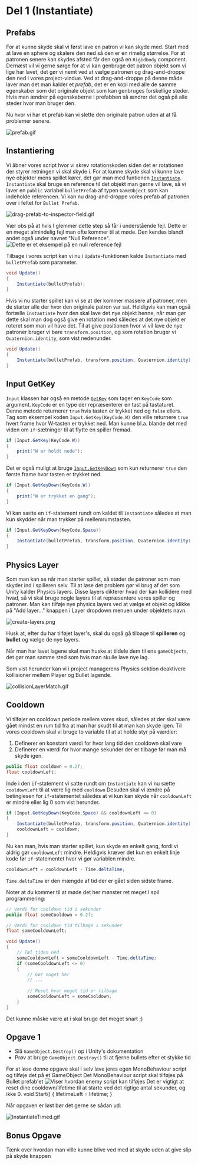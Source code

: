 # Del 1 (Instantiate)

## Prefabs
For at kunne skyde skal vi først lave en patron vi kan skyde med. Start med at lave en sphere og skalere den ned så den er en rimelig størrelse.
For at patronen senere kan skydes afsted får den også en `Rigidbody` component. Dernæst vil vi gerne sørge for at vi
kan genbruge det patron objekt som vi lige har lavet, det gør vi nemt ved at vælge patronen og drag-and-droppe den ned i vores project-vindue.
Ved at drag-and-droppe på denne måde laver man det man kalder et *prefab*, det er en kopi med alle de samme egenskaber
som det originale objekt som kan genbruges forskellige steder.
Hvis man ændrer på egenskaberne i prefabben så ændrer det også på alle steder hvor man bruger den.

Nu hvor vi har et prefab kan vi slette den originale patron uden at at få problemer senere.

![prefab.gif](prefab.gif)

## Instantiering
Vi åbner vores script hvor vi skrev rotationskoden siden det er rotationen der styrer retningen vi skal skyde i.
For at kunne skyde skal vi kunne lave nye objekter mens spillet kører, det gør man med funtionen [`Instantiate`](https://docs.unity3d.com/ScriptReference/Object.Instantiate.html).
`Instantiate` skal bruge en reference til det objekt man gerne vil lave, så vi laver en `public` variabel `bulletPrefab` af typen `GameObject` som 
kan indeholde referencen. Vi kan nu drag-and-droppe vores prefab af patronen over i feltet for `Bullet Prefab`. 

![drag-prefab-to-inspector-field.gif](drag-prefab-to-inspector-field.gif)

<note>
Vær obs på at hvis I glemmer dette step så får i understående fejl. Dette er en meget almindelig fejl man ofte kommer til at møde. Den kendes blandt andet også under navnet "Null Reference".
<img src="nullref.gif" alt="Dette er et eksempel på en null reference fejl"/>
</note>

Tilbage i vores script kan vi nu i `Update`-funktionen kalde `Instantiate` med `bulletPrefab` som parameter.
```C#
void Update()
{
    Instantiate(bulletPrefab);
}
```
Hvis vi nu starter spillet kan vi se at der kommer massere af patroner, men de starter alle der hvor den originale patron var sat.
Heldigvis kan man også fortælle `Instantiate` hvor den skal lave det nye objekt henne, når man gør dette skal man dog også give en rotation med således at det nye objekt er roteret som man vil have det. 
Til at give positionen hvor vi vil lave de nye patroner bruger vi bare `transform.position`, og som rotation bruger vi `Quaternion.identity`, som vist nedenunder.
```C#
void Update()
{
    Instantiate(bulletPrefab, transform.position, Quaternion.identity);
}
```
## Input GetKey
`Input` klassen har også en metode [`GetKey`](https://docs.unity3d.com/ScriptReference/Input.GetKey.html) som tager en `KeyCode` som argument.
`KeyCode` er en type der repræsenterer en tast på tastaturet.
Denne metode returnerer `true` hvis tasten er trykket ned og `false` ellers.
Tag som eksempel koden `Input.GetKey(KeyCode.W)` den ville returnere `true` hvert frame hvor W-tasten er trykket ned.
Man kunne bl.a. blande det med viden om `if`-sætninger til at flytte en spiller fremad.
```C#
if (Input.GetKey(KeyCode.W))
{
    print("W er holdt nede");
}
```
Det er også muligt at bruge [`Input.GetKeyDown`](https://docs.unity3d.com/ScriptReference/Input.GetKeyDown.html) som kun returnerer `true` den første frame hvor tasten er trykket ned.
```C#
if (Input.GetKeyDown(KeyCode.W))
{
    print("W er trykket en gang");
}
```
Vi kan sætte en `if`-statement rundt om kaldet til `Instantiate` således at man kun skydder når man trykker på mellemrumstasten.
```C#
if (Input.GetKeyDown(KeyCode.Space))
{
    Instantiate(bulletPrefab, transform.position, Quaternion.identity);
}
```

## Physics Layer
Som man kan se når man starter spillet, så støder de patroner som man skyder ind i spilleren selv. Til at løse det problem
gør vi brug af det som Unity kalder Physics layers. Disse layers dikterer hvad der kan kollidere med hvad, så vi skal bruge
nogle layers til at repræsentere vores spiller og patroner. Man kan tilføje nye physics layers ved at vælge et objekt og
klikke på "Add layer..." knappen i Layer dropdown menuen under objektets navn.

![create-layers.png](create-layers.png)

<tip>
Husk at, efter du har tilføjet layer's, skal du også gå tilbage til <b>spilleren</b> og <b>bullet</b> og vælge de nye layers.
</tip>

Når man har lavet lagene skal man huske at tildele dem til ens `gameObjects`, det gør man samme sted som hvis man skulle lave nye lag.

Som vist herunder kan vi i project managerens Physics sektion deaktivere kollisioner mellem Player og Bullet lagende.

![collisionLayerMatch.gif](collisionLayerMatch.gif)

## Cooldown
Vi tilføjer en cooldown periode mellem vores skud, således at der skal være gået mindst en rum tid fra at man har skudt 
til at man kan skyde igen. Til vores cooldown skal vi bruge to variable til at at holde styr på værdier:
1. Definerer en konstant værdi for hvor lang tid den cooldown skal vare
2. Definerer en værdi for hvor mange sekunder der er tilbage før man må skyde igen.

```C#
public float cooldown = 0.2f;
float cooldownLeft;
```
Inde i den `if`-statement vi satte rundt om `Instantiate` kan vi nu sætte `cooldownLeft` til at være lig med `cooldown`
Desuden skal vi ændre på betinglesen for `if`-statementet således at vi kun kan skyde når `cooldownLeft` er mindre eller lig 0 som vist herunder.

```C#
if (Input.GetKeyDown(KeyCode.Space) && cooldownLeft <= 0) 
{
    Instantiate(bulletPrefab, transform.position, Quaternion.identity);
    cooldownLeft = cooldown;
}
```

Nu kan man, hvis man starter spillet, kun skyde en enkelt gang, fordi vi aldrig gør `cooldownLeft` mindre. Heldigvis 
kræver det kun en enkelt linje kode før `if`-statementet hvor vi gør variablen mindre.
```C#
cooldownLeft = cooldownLeft - Time.deltaTime;
```
`Time.deltaTime` er den mængde af tid der er gået siden sidste frame.

Noter at du kommer til at møde det her mønster ret meget I spil programmering:

```C#
// Værdi for cooldown tid i sekunder
public float someCooldown = 0.2f;

// Værdi for cooldown tid tilbage i sekunder
float someCooldownLeft;

void Update()
{
    // Tæl tiden ned
    someCooldownLeft = someCooldownLeft - Time.deltaTime;
    if (someCooldownLeft <= 0) 
    {
        // Gør noget her 
        // ...
        
        // Reset hvor meget tid er tilbage
        someCooldownLeft = someCooldown;
    }
}
```

<tip>
Det kunne måske være at i skal bruge det meget snart ;)
</tip>

## Opgave 1
- Slå `GameObject.Destroy()` op i Unity's dokumentation
- Prøv at bruge `GameObject.Destroy()` til at fjerne bullets efter et stykke tid

<deflist collapsible="true">
<def title="Hint A" default-state="collapsed">
    For at løse denne opgave skal I selv lave jeres egen MonoBehaviour script og tilføje det på et GameObject
</def>
<def title="Hint B" default-state="collapsed">
    Det MonoBehaviour script skal tilføjes på Bullet prefab'et
<img src="EnemyScript.gif" alt="Viser hvordan enemy script kan tilføjes"/>
<def title="Hint C" default-state="collapsed">
    Det er vigtigt at reset dine cooldown/lifetime til at starte ved det rigtige antal sekunder, og ikke 0.
<code-block lang="C#">
void Start()
{
    lifetimeLeft = lifetime;
}
</code-block>
</def>
</def>
</deflist>

Når opgaven er løst bør det gerne se sådan ud:

![InstantiateTimed.gif](InstantiateTimed.gif)



## Bonus Opgave
Tænk over hvordan man ville kunne blive ved med at skyde uden at give slip på skyde knappen
